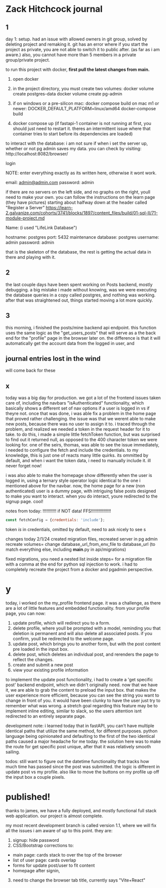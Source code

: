 # Zack Hitchcock journal


## 1
day 1: setup. had an issue with allowed owners in git group, solved by deleting project and remaking it. git has an error where if you start the project as private, you are not able to switch it to public after. (as far as i am aware.) also, you cannot have more than 5 members in a private group/private project.

to run this project with docker, **first pull the latest changes from main.**

1. open docker

2. in the project directory, you must create two volumes:
    docker volume create postgres-data
    docker volume create pg-admin

3. if on windows or a pre-silicon mac:
    docker compose build
    on mac m1 or newer: DOCKER_DEFAULT_PLATFORM=linux/amd64 docker-compose build

4. docker compose up (if fastapi-1 container is not running at first, you should just need to restart it. theres an intermittent issue where that container tries to start before its dependencies are loaded)

to interact with the database:
i am not sure if when i set the server up, whether or not pg admin saves my data. you can check by visiting: http://localhost:8082/browser/


login

NOTE: enter everything exactly as its written here, otherwise it wont work.

email: admin@admin.com
password: admin

if there are no servers on the left side, and no graphs on the right, youll need to make your own.
you can follow the instructions on the learn page (they have pictures) starting about halfway down at the header called "Register a Server" https://learn-2.galvanize.com/cohorts/3741/blocks/1897/content_files/build/01-sql-II/71-module-project.md

Name: (i used "LifeLink Database")

hostname: postgres
port: 5432
maintenance database: postgres
username: admin
password: admin


that is the skeleton of the database, the rest is getting the actual data in there and playing with it.


## 2
the last couple days have been spent working on Posts backend, mostly debugging. a big mistake i made without knowing, was we were executing the database queries in a copy called postgres, and nothing was working. after that was straightened out, things started moving a lot more quickly.

## 3
this morning, i finished the posts/mine backend api endpoint. this function uses the same logic as the "get_users_posts" that will serve as a the back end for the "profile" page in the browser later on. the difference is that it will automatically get the account data from the logged in user, and

## journal entries lost in the wind
will come back for these

## x
today was a big day for production. we got a lot of the frontend issues taken care of, including the navbars "isAuthenticated" functionality, which basically shows a different set of nav options if a user is logged in vs if theyre not. once that was done, i was able fix a problem in the home page that proved rather challenging. the issue was that we werent able to make new posts, because there was no user to assign it to. i traced through the problem, and realized we needed a token in the request header for it to take. to do this, i made a simple little fetchToken function, but was surprised to find out it returned null, as opposed to the 400 character token we were looking for. one of the seirs, thomas, was able to see the issue immediately, i needed to configure the fetch and include the credentials. to my knowledge, this is just one of reacts many little quirks. its ommitted by default, and when i want the token data, i need to manually include it. ill never forget now!



i was also able to make the homepage show differently when the user is logged in, using a ternary style operator logic identical to the one i mentioned above for the navbar. now, the home page for a new (non authenticated) user is a dummy page, with intriguing false posts designed to make you want to interact. when you do interact, youre redirected to the signup page. cool!

notes from today:
!!!!!!!!!!!  if NOT data! FFS!!!!!!!!!!!!!!!!

```javascript
const fetchConfig = {credentials: 'include'};
```
token *is* in credentials,
omitted by default, need to ask nicely to see
s


changes today 2/1/24
created migration files,
recreated server in pg admin
recreate volumes=
change database_url_from_env_file to database_url (to match everything else, including __main__.py in api/migrations)

fixed migrations, you need a nested list inside steps= for a migration file with a comma at the end for python sql injection to work. i had to completely recreate the project from a docker and pgadmin perspective.


# y
today, i worked on the my_profile frontend page. it was a challenge, as there are a lot of little features and embedded functionality. from your profile page, you can now:
1. update profile, which will redirect you to a form.
2. delete profile, where youll be prompted with a model, reminding you that deletion is permanent and will also delete all associated posts. if you confirm, youll be redirected to the welcome page.
3. update post, which brings you to another form, but with the post content pre loaded in the input box.
4. delete post, which deletes an individual post, and rerenders the page to reflect the changes.
5. create and submit a new post
6. view your existing profile information

to implement the update post functionality, i had to create a 'get specific post' backend endpoint, which we didn't originally need. now that we have it, we are able to grab the content to preload the input box. that makes the user experience more efficient, because you can see the string you want to change in front of you. it would have been clunky to have the user just try to remember what was wrong. a stretch goal regarding this feature may be to implement inline editing, similar to slack, so the users attention isnt redirected to an entirely separate page.

development note:
i learned today that in fastAPI, you can't have multiple identical paths that utilize the same method, for different purposes. python language being opinionated and defaulting to the first of the two identical paths caused a major headache for me today. the solution here was to make the route for get specific post unique, after that it was relatively smooth sailing.

todos:
still want to figure out the datetime functionality that tracks how much time has passed since the post was submitted. the logic is different in update post vs my profile. also like to move the buttons on my profile up off the input box a couple pixels.


# published!
thanks to james, we have a fully deployed, and mostly functional full stack web application. our project is almost complete.

my most recent development branch is called version 1.1, where we will fix all the issues i am aware of up to this point. they are:
1. signup: hide password
2. CSS/Bootstrap corrections to:
- main page: cards stack to over the top of the browser
- list of user page: cards overlap
- forms for update post/user to fit content
- homepage after signin,
3. need to change the browser tab title, currently says "Vite+React"
